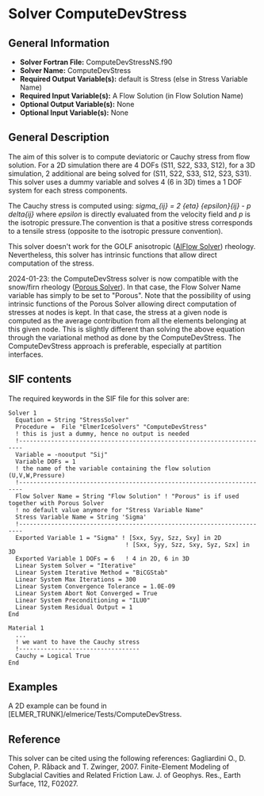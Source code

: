 # Solver ComputeDevStress
## General Information
- **Solver Fortran File:** ComputeDevStressNS.f90
- **Solver Name:** ComputeDevStress
- **Required Output Variable(s):** default is Stress (else in Stress Variable Name)
- **Required Input Variable(s):** A Flow Solution (in Flow Solution Name)
- **Optional Output Variable(s):** None
- **Optional Input Variable(s):** None

## General Description
The aim of this solver is to compute deviatoric or Cauchy stress from flow solution. For a 2D simulation there are 4 DOFs (S11, S22, S33, S12), for a 3D simulation, 2 additional are being solved for (S11, S22, S33, S12, S23, S31). This solver uses a dummy variable and solves 4 (6 in 3D) times a 1 DOF system for each stress components.

The Cauchy stress is computed using:
*sigma_{ij}  = 2 {eta}  {epsilon}_{ij} - p delta_{ij}*
where *epsilon* is directly evaluated from the velocity field and *p* is the isotropic pressure.The convention is that a positive stress corresponds to a tensile stress (opposite to the isotropic pressure convention).

This solver doesn't work for the GOLF anisotropic ([AIFlow Solver](./AIFlowSolve.md)) rheology. Nevertheless, this solver has intrinsic functions that allow direct computation of the stress.

2024-01-23: the ComputeDevStress solver is now compatible with the snow/firn rheology ([Porous Solver](./PorousSolve.md)). In that case, the Flow Solver Name variable has simply to be set to "Porous". Note that the possibility of using intrinsic functions of the Porous Solver allowing direct computation of stresses at nodes is kept. In that case, the stress at a given node is computed as the average contribution from all the elements belonging at this given node. This is slightly different than solving the above equation through the variational method as done by the ComputeDevStress. The ComputeDevStress approach is preferable, especially at partition interfaces.

## SIF contents
The required keywords in the SIF file for this solver are:

```
Solver 1
  Equation = String "StressSolver"
  Procedure =  File "ElmerIceSolvers" "ComputeDevStress"
  ! this is just a dummy, hence no output is needed
  !-----------------------------------------------------------------------
  Variable = -nooutput "Sij"
  Variable DOFs = 1
  ! the name of the variable containing the flow solution (U,V,W,Pressure)
  !-----------------------------------------------------------------------
  Flow Solver Name = String "Flow Solution" ! "Porous" is if used together with Porous Solver
  ! no default value anymore for "Stress Variable Name"
  Stress Variable Name = String 'Sigma'
  !-----------------------------------------------------------------------
  Exported Variable 1 = "Sigma" ! [Sxx, Syy, Szz, Sxy] in 2D
                                 ! [Sxx, Syy, Szz, Sxy, Syz, Szx] in 3D
  Exported Variable 1 DOFs = 6   ! 4 in 2D, 6 in 3D
  Linear System Solver = "Iterative"
  Linear System Iterative Method = "BiCGStab"
  Linear System Max Iterations = 300
  Linear System Convergence Tolerance = 1.0E-09
  Linear System Abort Not Converged = True
  Linear System Preconditioning = "ILU0"
  Linear System Residual Output = 1
End

Material 1
  ...
  ! we want to have the Cauchy stress
  !----------------------------------
  Cauchy = Logical True
End
```

## Examples
A 2D example can be found in [ELMER_TRUNK]/elmerice/Tests/ComputeDevStress.

## Reference
This solver can be cited using the following references:
Gagliardini O., D. Cohen, P. Råback and T. Zwinger, 2007. Finite-Element Modeling of Subglacial Cavities and Related Friction Law. J. of Geophys. Res., Earth Surface, 112, F02027.

